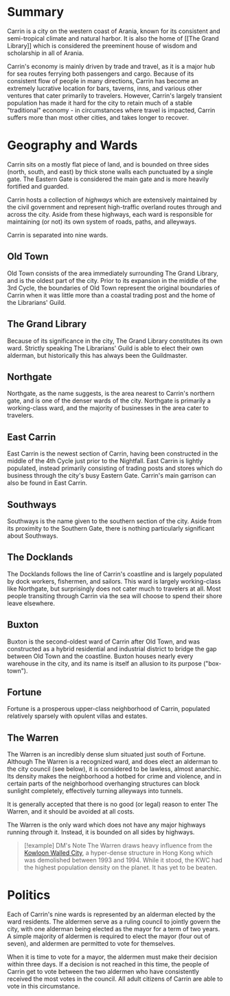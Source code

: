 # Summary
Carrin is a city on the western coast of Arania, known for its consistent and semi-tropical climate and natural harbor. It is also the home of [[The Grand Library]] which is considered the preeminent house of wisdom and scholarship in all of Arania. 

Carrin's economy is mainly driven by trade and travel, as it is a major hub for sea routes ferrying both passengers and cargo. Because of its consistent flow of people in many directions, Carrin has become an extremely lucrative location for bars, taverns, inns, and various other ventures that cater primarily to travelers. However, Carrin's largely transient population has made it hard for the city to retain much of a stable "traditional" economy - in circumstances where travel is impacted, Carrin suffers more than most other cities, and takes longer to recover. 

# Geography and Wards
Carrin sits on a mostly flat piece of land, and is bounded on three sides (north, south, and east) by thick stone walls each punctuated by a single gate. The Eastern Gate is considered the main gate and is more heavily fortified and guarded. 

Carrin hosts a collection of *highways* which are extensively maintained by the civil government and represent high-traffic overland routes through and across the city. Aside from these highways, each ward is responsible for maintaining (or not) its own system of roads, paths, and alleyways. 

Carrin is separated into nine wards.

## Old Town
Old Town consists of the area immediately surrounding The Grand Library, and is the oldest part of the city. Prior to its expansion in the middle of the 3rd Cycle, the boundaries of Old Town represent the original boundaries of Carrin when it was little more than a coastal trading post and the home of the Librarians' Guild. 
## The Grand Library
Because of its significance in the city, The Grand Library constitutes its own ward. Strictly speaking The Librarians' Guild is able to elect their own alderman, but historically this has always been the Guildmaster. 
## Northgate
Northgate, as the name suggests, is the area nearest to Carrin's northern gate, and is one of the denser wards of the city. Northgate is primarily a working-class ward, and the majority of businesses in the area cater to travelers. 
## East Carrin
East Carrin is the newest section of Carrin, having been constructed in the middle of the 4th Cycle just prior to the Nightfall. East Carrin is lightly populated, instead primarily consisting of trading posts and stores which do business through the city's busy Eastern Gate. Carrin's main garrison can also be found in East Carrin. 
## Southways
Southways is the name given to the southern section of the city. Aside from its proximity to the Southern Gate, there is nothing particularly significant about Southways.
## The Docklands
The Docklands follows the line of Carrin's coastline and is largely populated by dock workers, fishermen, and sailors. This ward is largely working-class like Northgate, but surprisingly does not cater much to travelers at all. Most people transiting through Carrin via the sea will choose to spend their shore leave elsewhere.
## Buxton
Buxton is the second-oldest ward of Carrin after Old Town, and was constructed as a hybrid residential and industrial district to bridge the gap between Old Town and the coastline. Buxton houses nearly every warehouse in the city, and its name is itself an allusion to its purpose ("box-town"). 
## Fortune
Fortune is a prosperous upper-class neighborhood of Carrin, populated relatively sparsely with opulent villas and estates. 
## The Warren
The Warren is an incredibly dense slum situated just south of Fortune. Although The Warren is a recognized ward, and does elect an alderman to the city council (see below), it is considered to be lawless, almost anarchic. Its density makes the neighborhood a hotbed for crime and violence, and in certain parts of the neighborhood overhanging structures can block sunlight completely, effectively turning alleyways into tunnels. 

It is generally accepted that there is no good (or legal) reason to enter The Warren, and it should be avoided at all costs. 

The Warren is the only ward which does not have any major highways running *through* it. Instead, it is bounded on all sides by highways. 
> [!example] DM's Note
> The Warren draws heavy influence from the [Kowloon Walled City](https://en.wikipedia.org/wiki/Kowloon_Walled_City), a hyper-dense structure in Hong Kong which was demolished between 1993 and 1994. 
> While it stood, the KWC had the highest population density on the planet. It has yet to be beaten. 


# Politics
Each of Carrin's nine wards is represented by an alderman elected by the ward residents. The aldermen serve as a ruling council to jointly govern the city, with one alderman being elected as the mayor for a term of two years. A simple majority of aldermen is required to elect the mayor (four out of seven), and aldermen are permitted to vote for themselves. 

When it is time to vote for a mayor, the aldermen must make their decision within three days. If a decision is not reached in this time, the people of Carrin get to vote between the two aldermen who have consistently received the most votes in the council. All adult citizens of Carrin are able to vote in this circumstance. 
